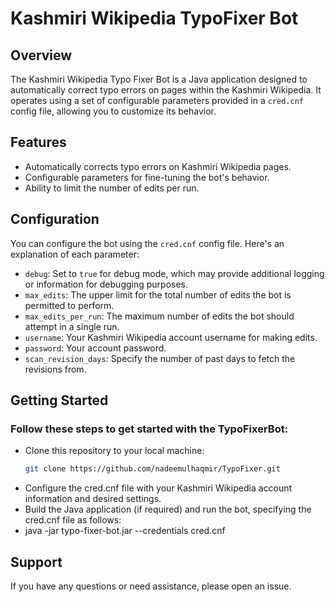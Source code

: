 # Kashmiri Wikipedia TypoFixer Bot

## Overview

The Kashmiri Wikipedia Typo Fixer Bot is a Java application designed to automatically correct typo errors on pages within the Kashmiri Wikipedia. It operates using a set of configurable parameters provided in a `cred.cnf` config file, allowing you to customize its behavior.

## Features

- Automatically corrects typo errors on Kashmiri Wikipedia pages.
- Configurable parameters for fine-tuning the bot's behavior.
- Ability to limit the number of edits per run.

## Configuration

You can configure the bot using the `cred.cnf` config file. Here's an explanation of each parameter:

- `debug`: Set to `true` for debug mode, which may provide additional logging or information for debugging purposes.
- `max_edits`:  The upper limit for the total number of edits the bot is permitted to perform.
- `max_edits_per_run`: The maximum number of edits the bot should attempt in a single run.
- `username`: Your Kashmiri Wikipedia account username for making edits.
- `password`: Your account password.
- `scan_revision_days`: Specify the number of past days to fetch the revisions from.


## Getting Started
### Follow these steps to get started with the TypoFixerBot:
- Clone this repository to your local machine:
   ```bash
   git clone https://github.com/nadeemulhaqmir/TypoFixer.git
- Configure the cred.cnf file with your Kashmiri Wikipedia account information and desired settings.
- Build the Java application (if required) and run the bot, specifying the cred.cnf file as follows:
- java -jar typo-fixer-bot.jar --credentials cred.cnf

## Support
If you have any questions or need assistance, please open an issue.
